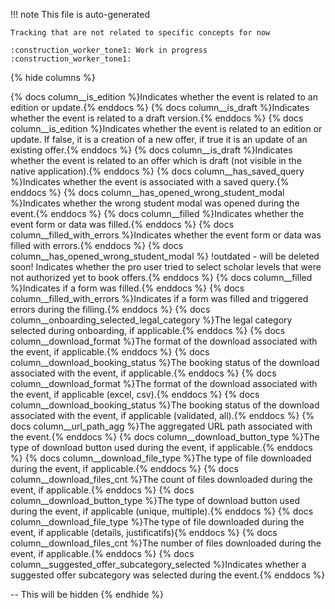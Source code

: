 
!!! note
    This file is auto-generated

    Tracking that are not related to specific concepts for now

    :construction_worker_tone1: Work in progress :construction_worker_tone1:


{% hide columns %}

{% docs column__is_edition %}Indicates whether the event is related to an edition or update.{% enddocs %}
{% docs column__is_draft %}Indicates whether the event is related to a draft version.{% enddocs %}
{% docs column__is_edition %}Indicates whether the event is related to an edition or update. If false, it is a creation of a new offer, if true it is an update of an existing offer.{% enddocs %}
{% docs column__is_draft %}Indicates whether the event is related to an offer which is draft (not visible in the native application).{% enddocs %}
{% docs column__has_saved_query %}Indicates whether the event is associated with a saved query.{% enddocs %}
{% docs column__has_opened_wrong_student_modal %}Indicates whether the wrong student modal was opened during the event.{% enddocs %}
{% docs column__filled %}Indicates whether the event form or data was filled.{% enddocs %}
{% docs column__filled_with_errors %}Indicates whether the event form or data was filled with errors.{% enddocs %}
{% docs column__has_opened_wrong_student_modal %} !outdated - will be deleted soon! Indicates whether the pro user tried to select scholar levels that were not authorized yet to book offers.{% enddocs %}
{% docs column__filled %}Indicates if a form was filled.{% enddocs %}
{% docs column__filled_with_errors %}Indicates if a form was filled and triggered errors during the filling.{% enddocs %}
{% docs column__onboarding_selected_legal_category %}The legal category selected during onboarding, if applicable.{% enddocs %}
{% docs column__download_format %}The format of the download associated with the event, if applicable.{% enddocs %}
{% docs column__download_booking_status %}The booking status of the download associated with the event, if applicable.{% enddocs %}
{% docs column__download_format %}The format of the download associated with the event, if applicable (excel, csv).{% enddocs %}
{% docs column__download_booking_status %}The booking status of the download associated with the event, if applicable (validated, all).{% enddocs %}
{% docs column__url_path_agg %}The aggregated URL path associated with the event.{% enddocs %}
{% docs column__download_button_type %}The type of download button used during the event, if applicable.{% enddocs %}
{% docs column__download_file_type %}The type of file downloaded during the event, if applicable.{% enddocs %}
{% docs column__download_files_cnt %}The count of files downloaded during the event, if applicable.{% enddocs %}
{% docs column__download_button_type %}The type of download button used during the event, if applicable (unique, multiple).{% enddocs %}
{% docs column__download_file_type %}The type of file downloaded during the event, if applicable (details, justificatifs){% enddocs %}
{% docs column__download_files_cnt %}The number of files downloaded during the event, if applicable.{% enddocs %}
{% docs column__suggested_offer_subcategory_selected %}Indicates whether a suggested offer subcategory was selected during the event.{% enddocs %}

-- This will be hidden
{% endhide %}
